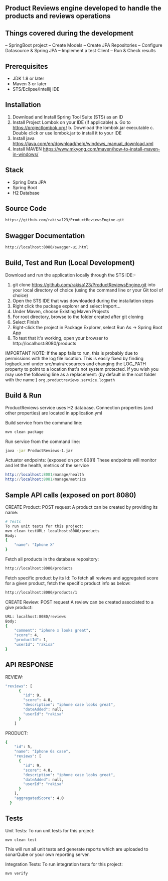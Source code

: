 ## Product Reviews engine developed to handle the products and reviews operations

## Things covered during the development
– SpringBoot project
– Create Models
– Create JPA Repositories
– Configure Datasource & Spring JPA
– Implement a test Client
– Run & Check results

## Prerequisites
- JDK 1.8 or later
- Maven 3 or later
- STS/Eclipse/Intellij IDE

## Installation

1. Download and Install Spring Tool Suite (STS) as an ID
2. Install Project Lombok on your IDE (if applicable)
      a. Go to https://projectlombok.org/
      b. Download the lombok.jar executable
      c. Double click or use lombok.jar to install it to your IDE
3. Install java https://java.com/en/download/help/windows_manual_download.xml 
4. Install MAVEN https://www.mkyong.com/maven/how-to-install-maven-in-windows/ 

## Stack
- Spring Data JPA
- Spring Boot
- H2 Database

## Source Code
```sh
https://github.com/rakisa123/ProductReviewsEngine.git
```
## Swagger Documentation
```sh
http://localhost:8080/swagger-ui.html
```

## Build, Test and Run (Local Development)

Download and run the application locally through the STS IDE:-

1. git clone https://github.com/rakisa123/ProductReviewsEngine.git into your local directory of choice (using the command line or your Git tool of choice)
2. Open the STS IDE that was downloaded during the installation steps
3. Right click the package explorer and select Import...
4. Under Maven, choose Existing Maven Projects
5. For root directory, browse to the folder created after git cloning
6. Select Finish
7. Right-click the project in Package Explorer, select Run As -> Spring Boot App
8. To test that it's working, open your browser to http://localhost:8080/products

IMPORTANT NOTE: If the app fails to run, this is probably due to permissions with the log file location. This is easily fixed by finding logback.xml under src/main/resources and changing the LOG_PATH property to point to a location that's not system protected. If you wish you may use the following line as a replacement: (by default in the root folder with the name )
`org.productreviews.service.logpath`


## Build & Run
ProductReviews service uses H2 database. Connection properties (and other properties) are located in application.yml


Build service from the command line:
```sh
mvn clean package
```
Run service from the command line:
```sh
java -jar ProductReviews-1.jar
```

Actuator endpoints: (exposed on port 8081)
These endpoints will monitor and let the health, metrics of the service
```s
http://localhost:8081/manage/health
http://localhost:8081/manage/metrics
```

## Sample API calls (exposed on port 8080)

CREATE Product: POST request
A product can be created by providing its name:
```sh
# Tests
To run unit tests for this project:
mvn clean testURL: localhost:8080/products
Body:
{
	"name": "Iphone X"
}
```

Fetch all products in the database repository:
```sh
http://localhost:8080/products
```

Fetch specific product by its Id:
To fetch all reviews and aggregated score for a given product, fetch the specific product info as below:
```sh
http://localhost:8080/products/1
```
CREATE Review: POST request
A review can be created associated to a give product:
```sh
URL: localhost:8080/reviews
Body:
{
	"comment": "iphone x looks great",
	"score": 4,
	"productId": 1,
	"userId": "rakisa"
}
```

## API RESPONSE
REVIEW:
```sh
"reviews": [
      {
        "id": 9,
        "score": 4.0,
        "description": "iphone case looks great",
        "dateAdded": null,
        "userId": "rakisa"
      }
    ]
```
PRODUCT:
```sh
{
    "id": 5,
    "name": "Iphone 6s case",
    "reviews": [
      {
        "id": 9,
        "score": 4.0,
        "description": "iphone case looks great",
        "dateAdded": null,
        "userId": "rakisa"
      }
    ],
    "aggregatedScore": 4.0
  }
```

## Tests
Unit Tests:
To run unit tests for this project:
```sh
mvn clean test
```
This will run all unit tests and generate reports which are uploaded to sonarQube or your own reporting server.

Integration Tests:
To run integration tests for this project:
```sh
mvn verify
```

